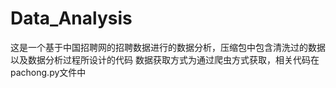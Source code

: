 # Data_Analysis
这是一个基于中国招聘网的招聘数据进行的数据分析，压缩包中包含清洗过的数据以及数据分析过程所设计的代码
数据获取方式为通过爬虫方式获取，相关代码在pachong.py文件中
